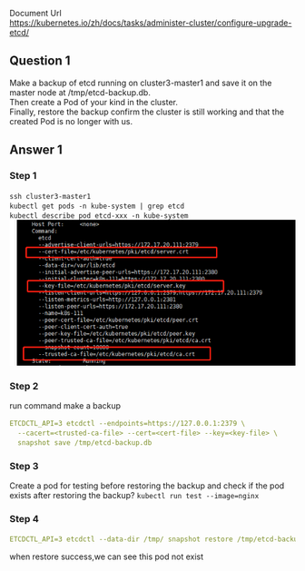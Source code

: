 Document Url  
https://kubernetes.io/zh/docs/tasks/administer-cluster/configure-upgrade-etcd/

## Question 1
Make a backup of etcd running on cluster3-master1 and save it on the master node at /tmp/etcd-backup.db.  
Then create a Pod of your kind in the cluster.  
Finally, restore the backup confirm the cluster is still working and that the created Pod is no longer with us.
## Answer 1
### Step 1 
`ssh cluster3-master1`  
`kubectl get pods -n kube-system | grep etcd`  
`kubectl describe pod etcd-xxx -n kube-system`  
![img.png](../../image/8.png)  

### Step 2
run command make a backup
```yaml
ETCDCTL_API=3 etcdctl --endpoints=https://127.0.0.1:2379 \
  --cacert=<trusted-ca-file> --cert=<cert-file> --key=<key-file> \
  snapshot save /tmp/etcd-backup.db
```
### Step 3
Create a pod for testing before restoring the backup and check if the pod exists after restoring the backup?
`kubectl run test --image=nginx`

### Step 4
```yaml
ETCDCTL_API=3 etcdctl --data-dir /tmp/ snapshot restore /tmp/etcd-backup.db
```
when restore success,we can see this pod not exist